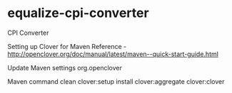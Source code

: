 # equalize-cpi-converter
CPI Converter

Setting up Clover for Maven
Reference - http://openclover.org/doc/manual/latest/maven--quick-start-guide.html

Update Maven settings
<settings xmlns="http://maven.apache.org/SETTINGS/1.0.0"
  xmlns:xsi="http://www.w3.org/2001/XMLSchema-instance"
  xsi:schemaLocation="http://maven.apache.org/SETTINGS/1.0.0
                      https://maven.apache.org/xsd/settings-1.0.0.xsd">
  <pluginGroups>
    <pluginGroup>org.openclover</pluginGroup>
  </pluginGroups>
  <proxies>
    <proxy>
    </proxy>
  </proxies>
</settings>

Maven command
clean clover:setup install clover:aggregate clover:clover
